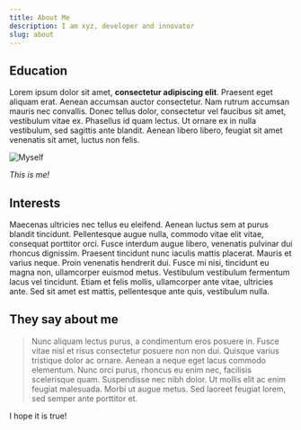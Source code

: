 ```yaml
---
title: About Me
description: I am xyz, developer and innovator
slug: about
---
```


## Education

Lorem ipsum dolor sit amet, **consectetur adipiscing elit**. Praesent eget aliquam erat. Aenean accumsan auctor consectetur. Nam rutrum accumsan mauris nec convallis. Donec tellus dolor, consectetur vel faucibus sit amet, vestibulum vitae ex. Phasellus id quam lectus. Ut ornare ex in nulla vestibulum, sed sagittis ante blandit. Aenean libero libero, feugiat sit amet venenatis sit amet, luctus non felis.

![Myself](https://source.unsplash.com/random/640x360?portraits)

_This is me!_

## Interests

Maecenas ultricies nec tellus eu eleifend. Aenean luctus sem at purus blandit tincidunt. Pellentesque augue nulla, commodo vitae elit vitae, consequat porttitor orci. Fusce interdum augue libero, venenatis pulvinar dui rhoncus dignissim. Praesent tincidunt nunc iaculis mattis placerat. Mauris et varius neque. Proin venenatis hendrerit dui. Fusce mi nisi, tincidunt eu magna non, ullamcorper euismod metus. Vestibulum vestibulum fermentum lacus vel tincidunt. Etiam et felis mollis, ullamcorper ante vitae, ultricies ante. Sed sit amet est mattis, pellentesque ante quis, vestibulum nulla.

## They say about me

> Nunc aliquam lectus purus, a condimentum eros posuere in. Fusce vitae nisl et risus consectetur posuere non non dui. Quisque varius tristique dolor ac ornare. Aenean a neque eget lacus commodo elementum. Nunc orci purus, rhoncus eu enim nec, facilisis scelerisque quam. Suspendisse nec nibh dolor. Ut mollis elit ac enim feugiat malesuada. Morbi ut augue metus. Sed laoreet feugiat lorem, sed semper ante porttitor et.

I hope it is true!